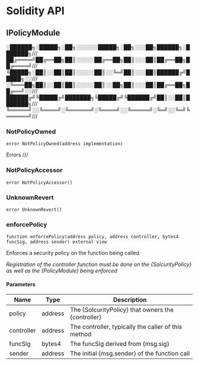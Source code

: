 # Solidity API

## IPolicyModule

░██████╗░█████╗░██╗░░░░░░█████╗░██╗░░░██╗██████╗░███████╗///
██╔════╝██╔══██╗██║░░░░░██╔══██╗██║░░░██║██╔══██╗██╔════╝///
╚█████╗░██║░░██║██║░░░░░██║░░╚═╝██║░░░██║██████╔╝█████╗░░///
░╚═══██╗██║░░██║██║░░░░░██║░░██╗██║░░░██║██╔══██╗██╔══╝░░///
██████╔╝╚█████╔╝███████╗╚█████╔╝╚██████╔╝██║░░██║███████╗///
╚═════╝░░╚════╝░╚══════╝░╚════╝░░╚═════╝░╚═╝░░╚═╝╚══════╝///

### NotPolicyOwned

```solidity
error NotPolicyOwned(address implementation)
```

Errors    ///

### NotPolicyAccessor

```solidity
error NotPolicyAccessor()
```

### UnknownRevert

```solidity
error UnknownRevert()
```

### enforcePolicy

```solidity
function enforcePolicy(address policy, address controller, bytes4 funcSig, address sender) external view
```

Enforces a security policy on the function being called

_Registration of the controller function must be done on the {SolcurityPolicy} as well as the {PolicyModule} being enforced_

#### Parameters

| Name | Type | Description |
| ---- | ---- | ----------- |
| policy | address | The {SolcurityPolicy} that owners the {controller} |
| controller | address | The controller, typically the caller of this method |
| funcSig | bytes4 | The funcSig derived from {msg.sig} |
| sender | address | The initial {msg.sender} of the function call |

